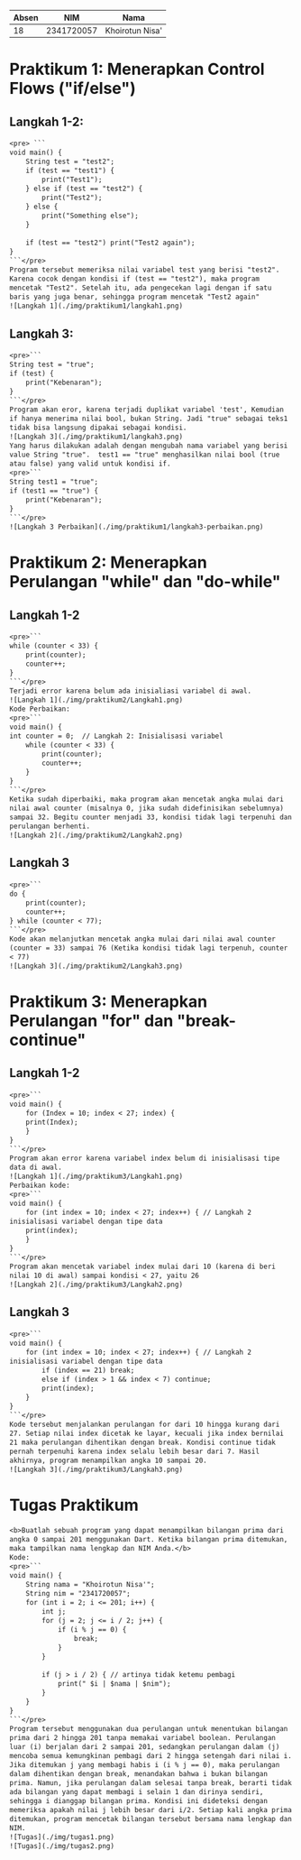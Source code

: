 | Absen | NIM        | Nama            |
|-------|------------|-----------------|
| 18    | 2341720057 | Khoirotun Nisa' |


# Praktikum 1: Menerapkan Control Flows ("if/else")
## Langkah 1-2: 
    <pre> ```
    void main() {
        String test = "test2";
        if (test == "test1") {
            print("Test1");
        } else if (test == "test2") {
            print("Test2");
        } else {
            print("Something else");
        }

        if (test == "test2") print("Test2 again");
    }   
    ```</pre>
    Program tersebut memeriksa nilai variabel test yang berisi "test2". Karena cocok dengan kondisi if (test == "test2"), maka program mencetak "Test2". Setelah itu, ada pengecekan lagi dengan if satu baris yang juga benar, sehingga program mencetak "Test2 again"
    ![Langkah 1](./img/praktikum1/langkah1.png)
## Langkah 3:
    <pre>```
    String test = "true";
    if (test) {
        print("Kebenaran");
    }
    ```</pre>
    Program akan eror, karena terjadi duplikat variabel 'test', Kemudian if hanya menerima nilai bool, bukan String. Jadi "true" sebagai teks1 tidak bisa langsung dipakai sebagai kondisi.
    ![Langkah 3](./img/praktikum1/langkah3.png)
    Yang harus dilakukan adalah dengan mengubah nama variabel yang berisi value String "true".  test1 == "true" menghasilkan nilai bool (true atau false) yang valid untuk kondisi if.
    <pre>```
    String test1 = "true";
    if (test1 == "true") {
        print("Kebenaran");
    }
    ```</pre>
    ![Langkah 3 Perbaikan](./img/praktikum1/langkah3-perbaikan.png)
# Praktikum 2: Menerapkan Perulangan "while" dan "do-while"
## Langkah 1-2
    <pre>```
    while (counter < 33) {
        print(counter);
        counter++;
    }
    ```</pre>
    Terjadi error karena belum ada inisialiasi variabel di awal. 
    ![Langkah 1](./img/praktikum2/Langkah1.png)
    Kode Perbaikan:
    <pre>```
    void main() {
    int counter = 0;  // Langkah 2: Inisialisasi variabel 
        while (counter < 33) {
            print(counter);
            counter++;
        }
    }
    ```</pre>
    Ketika sudah diperbaiki, maka program akan mencetak angka mulai dari nilai awal counter (misalnya 0, jika sudah didefinisikan sebelumnya) sampai 32. Begitu counter menjadi 33, kondisi tidak lagi terpenuhi dan perulangan berhenti.
    ![Langkah 2](./img/praktikum2/Langkah2.png)
## Langkah 3
    <pre>```
    do {
        print(counter);
        counter++;
    } while (counter < 77);
    ```</pre>
    Kode akan melanjutkan mencetak angka mulai dari nilai awal counter (counter = 33) sampai 76 (Ketika kondisi tidak lagi terpenuh, counter < 77)
    ![Langkah 3](./img/praktikum2/Langkah3.png)
# Praktikum 3: Menerapkan Perulangan "for" dan "break-continue"
## Langkah 1-2
    <pre>```
    void main() {
        for (Index = 10; index < 27; index) {
        print(Index);
        }
    }
    ```</pre>
    Program akan error karena variabel index belum di inisialisasi tipe data di awal.
    ![Langkah 1](./img/praktikum3/Langkah1.png)
    Perbaikan kode:
    <pre>```
    void main() {
        for (int index = 10; index < 27; index++) { // Langkah 2 inisialisasi variabel dengan tipe data
        print(index);
        }
    }
    ```</pre>
    Program akan mencetak variabel index mulai dari 10 (karena di beri nilai 10 di awal) sampai kondisi < 27, yaitu 26
    ![Langkah 2](./img/praktikum3/Langkah2.png)
## Langkah 3
    <pre>```
    void main() {
        for (int index = 10; index < 27; index++) { // Langkah 2 inisialisasi variabel dengan tipe data
            if (index == 21) break;
            else if (index > 1 && index < 7) continue;
            print(index);
        }
    }
    ```</pre>
    Kode tersebut menjalankan perulangan for dari 10 hingga kurang dari 27. Setiap nilai index dicetak ke layar, kecuali jika index bernilai 21 maka perulangan dihentikan dengan break. Kondisi continue tidak pernah terpenuhi karena index selalu lebih besar dari 7. Hasil akhirnya, program menampilkan angka 10 sampai 20.
    ![Langkah 3](./img/praktikum3/Langkah3.png)
# Tugas Praktikum
    <b>Buatlah sebuah program yang dapat menampilkan bilangan prima dari angka 0 sampai 201 menggunakan Dart. Ketika bilangan prima ditemukan, maka tampilkan nama lengkap dan NIM Anda.</b>
    Kode:
    <pre>```
    void main() {
        String nama = "Khoirotun Nisa'";
        String nim = "2341720057";
        for (int i = 2; i <= 201; i++) {
            int j;
            for (j = 2; j <= i / 2; j++) {
                if (i % j == 0) {
                    break; 
                }
            }

            if (j > i / 2) { // artinya tidak ketemu pembagi
                print(" $i | $nama | $nim");
            }
        }
    }
    ```</pre>
    Program tersebut menggunakan dua perulangan untuk menentukan bilangan prima dari 2 hingga 201 tanpa memakai variabel boolean. Perulangan luar (i) berjalan dari 2 sampai 201, sedangkan perulangan dalam (j) mencoba semua kemungkinan pembagi dari 2 hingga setengah dari nilai i. Jika ditemukan j yang membagi habis i (i % j == 0), maka perulangan dalam dihentikan dengan break, menandakan bahwa i bukan bilangan prima. Namun, jika perulangan dalam selesai tanpa break, berarti tidak ada bilangan yang dapat membagi i selain 1 dan dirinya sendiri, sehingga i dianggap bilangan prima. Kondisi ini dideteksi dengan memeriksa apakah nilai j lebih besar dari i/2. Setiap kali angka prima ditemukan, program mencetak bilangan tersebut bersama nama lengkap dan NIM.
    ![Tugas](./img/tugas1.png)
    ![Tugas](./img/tugas2.png)
